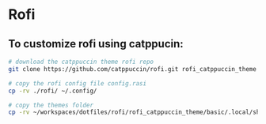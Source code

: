 # Rofi

## To customize rofi using catppucin:
```bash
# download the catppuccin theme rofi repo
git clone https://github.com/catppuccin/rofi.git rofi_catppuccin_theme

# copy the rofi config file config.rasi
cp -rv ./rofi/ ~/.config/

# copy the themes folder
cp -rv ~/workspaces/dotfiles/rofi/rofi_catppuccin_theme/basic/.local/share/rofi/ ~/.local/share/
```
